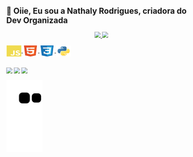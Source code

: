 ## 👋 Oiie, Eu sou a Nathaly Rodrigues, criadora do Dev Organizada

<div align="center">
  <a href="https://www.instagram.com/devorganizada/">
  <img height="180em" src="https://github-readme-stats.vercel.app/api?username=dev-organizada&show_icons=true&theme=dracula&include_all_commits=true&count_private=true"/>
  <img height="180em" src="https://github-readme-stats.vercel.app/api/top-langs/?username=dev-organizada&layout=compact&langs_count=7&theme=dracula"/>
</div>
  
<div style="display: inline_block"><br>
  <img align="center" alt="Naty-Js" height="30" width="40" src="https://raw.githubusercontent.com/devicons/devicon/master/icons/javascript/javascript-plain.svg">
  <img align="center" alt="Naty-HTML" height="30" width="40" src="https://raw.githubusercontent.com/devicons/devicon/master/icons/html5/html5-original.svg">
  <img align="center" alt="Naty-CSS" height="30" width="40" src="https://raw.githubusercontent.com/devicons/devicon/master/icons/css3/css3-original.svg">
  <img align="center" alt="Naty-Python" height="30" width="40" src="https://raw.githubusercontent.com/devicons/devicon/master/icons/python/python-original.svg">
</div>
  
 ##

<div>
  <a href="https://www.youtube.com/channel/UCtBnZMzIiImsglgieFTF6LA" target="_blank"><img src="https://img.shields.io/badge/YouTube-FF0000?style=for-the-badge&logo=youtube&logoColor=white" target="_blank"></a>
  <a href="https://www.instagram.com/devorganizada/" target="_blank"><img src="https://img.shields.io/badge/-Instagram-%23E4405F?style=for-the-badge&logo=instagram&logoColor=white" target="_blank"></a>
  <a href="https://www.linkedin.com/in/nathalyrodrigues" target="_blank"><img src="https://img.shields.io/badge/-LinkedIn-%230077B5?style=for-the-badge&logo=linkedin&logoColor=white" target="_blank"></a> 
</div>
  
 ![Snake animation](https://github.com/dev-organizada/dev-organizada/blob/output/github-contribution-grid-snake.svg)
  
<!---
Dev-Organizada/Dev-Organizada is a ✨ special ✨ repository because its `README.md` (this file) appears on your GitHub profile.
You can click the Preview link to take a look at your changes.
--->
